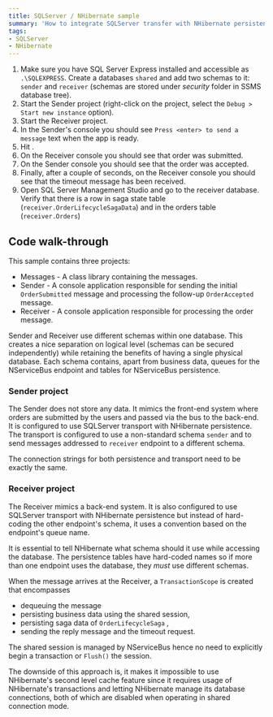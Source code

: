 ```yaml
---
title: SQLServer / NHibernate sample
summary: 'How to integrate SQLServer transfer with NHibernate persistence without outbox'
tags:
- SQLServer
- NHibernate
---
```


 1. Make sure you have SQL Server Express installed and accessible as `.\SQLEXPRESS`. Create a databases `shared` and add two schemas to it: `sender` and `receiver` (schemas are stored under *security* folder in SSMS database tree).
 2. Start the Sender project (right-click on the project, select the `Debug > Start new instance` option). 
 3. Start the Receiver project.
 4. In the Sender's console you should see `Press <enter> to send a message` text when the app is ready. 
 5. Hit <enter>.
 6. On the Receiver console you should see that order was submitted.
 7. On the Sender console you should see that the order was accepted.
 8. Finally, after a couple of seconds, on the Receiver console you should see that the timeout message has been received.
 9. Open SQL Server Management Studio and go to the receiver database. Verify that there is a row in saga state table (`receiver.OrderLifecycleSagaData`) and in the orders table (`receiver.Orders`)

## Code walk-through

This sample contains three projects: 

 * Messages - A class library containing the messages.
 * Sender - A console application responsible for sending the initial `OrderSubmitted` message and processing the follow-up `OrderAccepted` message.
 * Receiver - A console application responsible for processing the order message.

Sender and Receiver use different schemas within one database. This creates a nice separation on logical level (schemas can be secured independently) while retaining the benefits of having a single physical database. Each schema contains, apart from business data, queues for the NServiceBus endpoint and tables for NServiceBus persistence.

### Sender project
 
The Sender does not store any data. It mimics the front-end system where orders are submitted by the users and passed via the bus to the back-end. It is configured to use SQLServer transport with NHibernate persistence. The transport is configured to use a non-standard schema `sender` and to send messages addressed to `receiver` endpoint to a different schema.

<!-- import SenderConfiguration -->

The connection strings for both persistence and transport need to be exactly the same.

<!-- import SenderConnectionStrings -->

### Receiver project

The Receiver mimics a back-end system. It is also configured to use SQLServer transport with NHibernate persistence but instead of hard-coding the other endpoint's schema, it uses a convention based on the endpoint's queue name.

<!-- import ReceiverConfiguration -->

It is essential to tell NHibernate what schema should it use while accessing the database. The persistence tables have hard-coded names so if more than one endpoint uses the database, they *must* use different schemas.

<!-- import NHibernate -->

When the message arrives at the Receiver, a `TransactionScope` is created that encompasses
 * dequeuing the message
 * persisting business data using the shared session,
 * persisting saga data of `OrderLifecycleSaga` ,
 * sending the reply message and the timeout request.

<!-- import Reply -->

<!-- import Timeout -->

The shared session is managed by NServiceBus hence no need to explicitly begin a transaction or `Flush()` the session. 

<!-- import StoreUserData -->

The downside of this approach is, it makes it impossible to use NHibernate's second level cache feature since it requires usage of NHibernate's transactions and letting NHibernate manage its database connections, both of which are disabled when operating in shared connection mode.